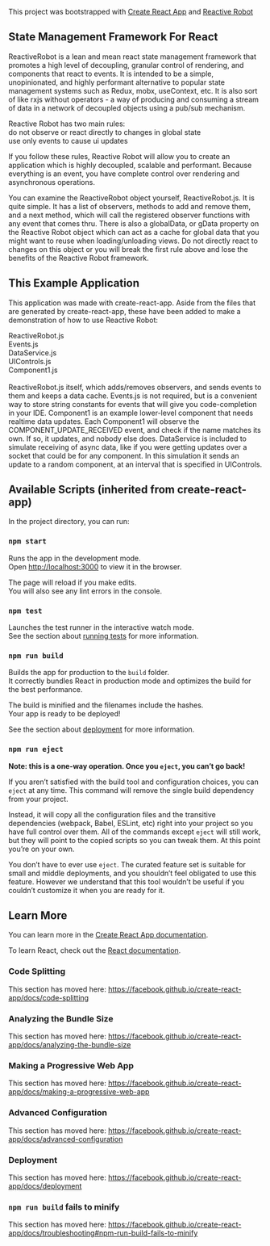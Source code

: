 This project was bootstrapped with [Create React App](https://github.com/facebook/create-react-app) and
[Reactive Robot](https://github.com/briancoburn/reactive-robot)

## State Management Framework For React

ReactiveRobot is a lean and mean react state management framework that promotes a high level of decoupling, granular control of rendering, and components that react to events. It is intended to be a simple, unopinionated, and highly performant alternative to popular state management systems such as Redux, mobx, useContext, etc. It is also sort of like rxjs without operators - a way of producing and consuming a stream of data in a network of decoupled objects using a pub/sub mechanism.

Reactive Robot has two main rules:<br />
do not observe or react directly to changes in global state<br />
use only events to cause ui updates<br />

If you follow these rules, Reactive Robot will allow you to create an application which is highly decoupled, scalable and performant. Because everything is an event, you have complete control over rendering and asynchronous operations.

You can examine the ReactiveRobot object yourself, ReactiveRobot.js. It is quite simple. It has a list of observers, methods to add and remove them, and a next method, which will call the registered observer functions with any event that comes thru. There is also a globalData, or gData property on the Reactive Robot object which can act as a cache for global data that you might want to reuse when loading/unloading views. Do not directly react to changes on this object or you will break the first rule above and lose the benefits of the Reactive Robot framework.

## This Example Application

This application was made with create-react-app. Aside from the files that are generated by create-react-app, these have been added to make a demonstration of how to use Reactive Robot:<br />

ReactiveRobot.js<br />
Events.js<br />
DataService.js<br />
UIControls.js<br />
Component1.js<br /><br />
ReactiveRobot.js itself, which adds/removes observers, and sends events to them and keeps a data cache. Events.js is not required, but is a convenient way to store string constants for events that will give you code-completion in your IDE. Component1 is an example lower-level component that needs realtime data updates. Each Component1 will observe the COMPONENT_UPDATE_RECEIVED event, and check if the name matches its own. If so, it updates, and nobody else does. DataService is included to simulate receiving of async data, like if you were getting updates over a socket that could be for any component. In this simulation it sends an update to a random component, at an interval that is specified in UIControls.





## Available Scripts (inherited from create-react-app)

In the project directory, you can run:

### `npm start`

Runs the app in the development mode.<br />
Open [http://localhost:3000](http://localhost:3000) to view it in the browser.

The page will reload if you make edits.<br />
You will also see any lint errors in the console.

### `npm test`

Launches the test runner in the interactive watch mode.<br />
See the section about [running tests](https://facebook.github.io/create-react-app/docs/running-tests) for more information.

### `npm run build`

Builds the app for production to the `build` folder.<br />
It correctly bundles React in production mode and optimizes the build for the best performance.

The build is minified and the filenames include the hashes.<br />
Your app is ready to be deployed!

See the section about [deployment](https://facebook.github.io/create-react-app/docs/deployment) for more information.

### `npm run eject`

**Note: this is a one-way operation. Once you `eject`, you can’t go back!**

If you aren’t satisfied with the build tool and configuration choices, you can `eject` at any time. This command will remove the single build dependency from your project.

Instead, it will copy all the configuration files and the transitive dependencies (webpack, Babel, ESLint, etc) right into your project so you have full control over them. All of the commands except `eject` will still work, but they will point to the copied scripts so you can tweak them. At this point you’re on your own.

You don’t have to ever use `eject`. The curated feature set is suitable for small and middle deployments, and you shouldn’t feel obligated to use this feature. However we understand that this tool wouldn’t be useful if you couldn’t customize it when you are ready for it.

## Learn More

You can learn more in the [Create React App documentation](https://facebook.github.io/create-react-app/docs/getting-started).

To learn React, check out the [React documentation](https://reactjs.org/).

### Code Splitting

This section has moved here: https://facebook.github.io/create-react-app/docs/code-splitting

### Analyzing the Bundle Size

This section has moved here: https://facebook.github.io/create-react-app/docs/analyzing-the-bundle-size

### Making a Progressive Web App

This section has moved here: https://facebook.github.io/create-react-app/docs/making-a-progressive-web-app

### Advanced Configuration

This section has moved here: https://facebook.github.io/create-react-app/docs/advanced-configuration

### Deployment

This section has moved here: https://facebook.github.io/create-react-app/docs/deployment

### `npm run build` fails to minify

This section has moved here: https://facebook.github.io/create-react-app/docs/troubleshooting#npm-run-build-fails-to-minify
